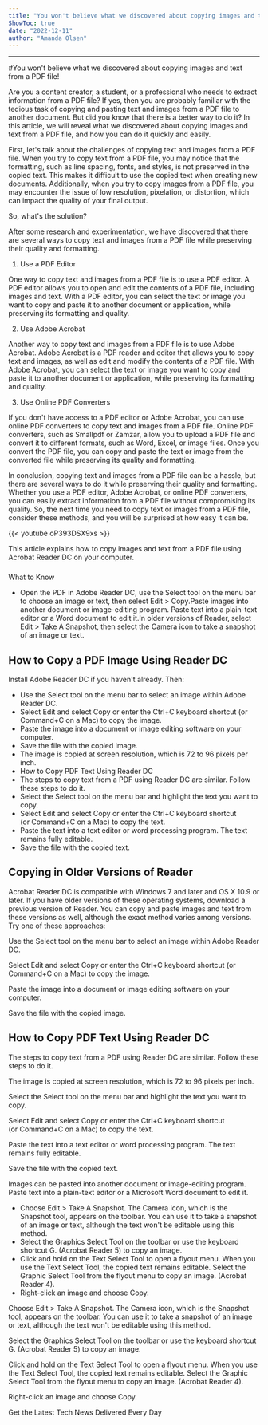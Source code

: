 ```yaml
---
title: "You won't believe what we discovered about copying images and text from a PDF file!"
ShowToc: true 
date: "2022-12-11"
author: "Amanda Olsen"
---
```

*****
#You won't believe what we discovered about copying images and text from a PDF file!

Are you a content creator, a student, or a professional who needs to extract information from a PDF file? If yes, then you are probably familiar with the tedious task of copying and pasting text and images from a PDF file to another document. But did you know that there is a better way to do it? In this article, we will reveal what we discovered about copying images and text from a PDF file, and how you can do it quickly and easily.

First, let's talk about the challenges of copying text and images from a PDF file. When you try to copy text from a PDF file, you may notice that the formatting, such as line spacing, fonts, and styles, is not preserved in the copied text. This makes it difficult to use the copied text when creating new documents. Additionally, when you try to copy images from a PDF file, you may encounter the issue of low resolution, pixelation, or distortion, which can impact the quality of your final output.

So, what's the solution?

After some research and experimentation, we have discovered that there are several ways to copy text and images from a PDF file while preserving their quality and formatting.

1. Use a PDF Editor

One way to copy text and images from a PDF file is to use a PDF editor. A PDF editor allows you to open and edit the contents of a PDF file, including images and text. With a PDF editor, you can select the text or image you want to copy and paste it to another document or application, while preserving its formatting and quality.

2. Use Adobe Acrobat

Another way to copy text and images from a PDF file is to use Adobe Acrobat. Adobe Acrobat is a PDF reader and editor that allows you to copy text and images, as well as edit and modify the contents of a PDF file. With Adobe Acrobat, you can select the text or image you want to copy and paste it to another document or application, while preserving its formatting and quality.

3. Use Online PDF Converters

If you don't have access to a PDF editor or Adobe Acrobat, you can use online PDF converters to copy text and images from a PDF file. Online PDF converters, such as Smallpdf or Zamzar, allow you to upload a PDF file and convert it to different formats, such as Word, Excel, or image files. Once you convert the PDF file, you can copy and paste the text or image from the converted file while preserving its quality and formatting.

In conclusion, copying text and images from a PDF file can be a hassle, but there are several ways to do it while preserving their quality and formatting. Whether you use a PDF editor, Adobe Acrobat, or online PDF converters, you can easily extract information from a PDF file without compromising its quality. So, the next time you need to copy text or images from a PDF file, consider these methods, and you will be surprised at how easy it can be.

{{< youtube oP393DSX9xs >}} 




This article explains how to copy images and text from a PDF file using Acrobat Reader DC on your computer.

 
### 
What to Know
 
- Open the PDF in Adobe Reader DC, use the Select tool on the menu bar to choose an image or text, then select Edit > Copy.Paste images into another document or image-editing program. Paste text into a plain-text editor or a Word document to edit it.In older versions of Reader, select Edit > Take A Snapshot, then select the Camera icon to take a snapshot of an image or text.

 
##   How to Copy a PDF Image Using Reader DC  
 

Install Adobe Reader DC if you haven't already. Then:

 
- Use the Select tool on the menu bar to select an image within Adobe Reader DC.
 - Select Edit and select Copy or enter the Ctrl+C keyboard shortcut (or Command+C on a Mac) to copy the image.
 - Paste the image into a document or image editing software on your computer.
 - Save the file with the copied image.
 - The image is copied at screen resolution, which is 72 to 96 pixels per inch.
 - How to Copy PDF Text Using Reader DC
 - The steps to copy text from a PDF using Reader DC are similar. Follow these steps to do it.
 - Select the Select tool on the menu bar and highlight the text you want to copy.
 - Select Edit and select Copy or enter the Ctrl+C keyboard shortcut (or Command+C on a Mac) to copy the text.
 - Paste the text into a text editor or word processing program. The text remains fully editable.
 - Save the file with the copied text.

 
##   Copying in Older Versions of Reader  
 

Acrobat Reader DC is compatible with Windows 7 and later and OS X 10.9 or later. If you have older versions of these operating systems, download a previous version of Reader. You can copy and paste images and text from these versions as well, although the exact method varies among versions. Try one of these approaches:

 

Use the Select tool on the menu bar to select an image within Adobe Reader DC.

 

Select Edit and select Copy or enter the Ctrl+C keyboard shortcut (or Command+C on a Mac) to copy the image.

 

Paste the image into a document or image editing software on your computer.

 

Save the file with the copied image.

 
##   How to Copy PDF Text Using Reader DC  
 

The steps to copy text from a PDF using Reader DC are similar. Follow these steps to do it.

 
The image is copied at screen resolution, which is 72 to 96 pixels per inch.
 

Select the Select tool on the menu bar and highlight the text you want to copy.

 

Select Edit and select Copy or enter the Ctrl+C keyboard shortcut (or Command+C on a Mac) to copy the text.

 

Paste the text into a text editor or word processing program. The text remains fully editable.

 

Save the file with the copied text.

 
Images can be pasted into another document or image-editing program. Paste text into a plain-text editor or a Microsoft Word document to edit it.
 
- Choose Edit > Take A Snapshot. The Camera icon, which is the Snapshot tool, appears on the toolbar. You can use it to take a snapshot of an image or text, although the text won't be editable using this method.
 - Select the Graphics Select Tool on the toolbar or use the keyboard shortcut G. (Acrobat Reader 5) to copy an image.
 - Click and hold on the Text Select Tool to open a flyout menu. When you use the Text Select Tool, the copied text remains editable. Select the Graphic Select Tool from the flyout menu to copy an image. (Acrobat Reader 4).
 - Right-click an image and choose Copy.

 

Choose Edit > Take A Snapshot. The Camera icon, which is the Snapshot tool, appears on the toolbar. You can use it to take a snapshot of an image or text, although the text won't be editable using this method.

 

Select the Graphics Select Tool on the toolbar or use the keyboard shortcut G. (Acrobat Reader 5) to copy an image.

 

Click and hold on the Text Select Tool to open a flyout menu. When you use the Text Select Tool, the copied text remains editable. Select the Graphic Select Tool from the flyout menu to copy an image. (Acrobat Reader 4).

 

Right-click an image and choose Copy.

 

Get the Latest Tech News Delivered Every Day




